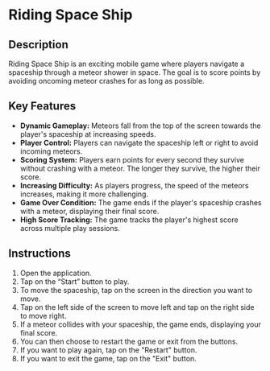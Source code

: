 # Riding Space Ship

## Description

Riding Space Ship is an exciting mobile game where players navigate a spaceship through a meteor shower in space. The goal is to score points by avoiding oncoming meteor crashes for as long as possible.

## Key Features

- **Dynamic Gameplay:** Meteors fall from the top of the screen towards the player's spaceship at increasing speeds.
- **Player Control:** Players can navigate the spaceship left or right to avoid incoming meteors.
- **Scoring System:** Players earn points for every second they survive without crashing with a meteor. The longer they survive, the higher their score.
- **Increasing Difficulty:** As players progress, the speed of the meteors increases, making it more challenging.
- **Game Over Condition:** The game ends if the player's spaceship crashes with a meteor, displaying their final score.
- **High Score Tracking:** The game tracks the player's highest score across multiple play sessions.

## Instructions

1. Open the application.
2. Tap on the “Start” button to play.
3. To move the spaceship, tap on the screen in the direction you want to move.
4. Tap on the left side of the screen to move left and tap on the right side to move right.
5. If a meteor collides with your spaceship, the game ends, displaying your final score.
6. You can then choose to restart the game or exit from the buttons.
7. If you want to play again, tap on the "Restart" button.
8. If you want to exit the game, tap on the "Exit" button.


